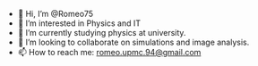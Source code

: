 - 👋 Hi, I’m @Romeo75
- 👀 I’m interested in Physics and IT
- 🌱 I’m currently studying physics at university.
- 💞️ I’m looking to collaborate on simulations and image analysis.
- 📫 How to reach me: romeo.upmc.94@gmail.com

<!---
Romeo75/Romeo75 is a ✨ special ✨ repository because its `README.md` (this file) appears on your GitHub profile.
You can click the Preview link to take a look at your changes.
--->
